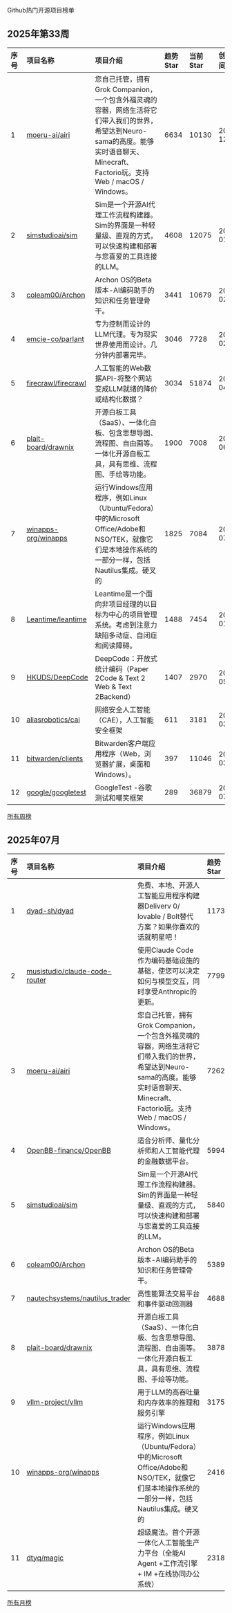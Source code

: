 Github热门开源项目榜单

## 2025年第33周

|序号|项目名称|项目介绍|趋势Star|当前Star|创建时间|
|:---|:---|:---|:---|:---|:---|
|1|[moeru-ai/airi](https://github.com/moeru-ai/airi)|您自己托管，拥有Grok Companion，一个包含外福灵魂的容器，网络生活将它们带入我们的世界，希望达到Neuro-sama的高度。能够实时语音聊天、Minecraft、Factorio玩。支持Web / macOS / Windows。|6634|10130|2024-12-01|
|2|[simstudioai/sim](https://github.com/simstudioai/sim)|Sim是一个开源AI代理工作流程构建器。Sim的界面是一种轻量级、直观的方式，可以快速构建和部署与您喜爱的工具连接的LLM。|4608|12075|2025-01-05|
|3|[coleam00/Archon](https://github.com/coleam00/Archon)|Archon OS的Beta版本-AI编码助手的知识和任务管理骨干。|3441|10679|2025-02-07|
|4|[emcie-co/parlant](https://github.com/emcie-co/parlant)|专为控制而设计的LLM代理。专为现实世界使用而设计。几分钟内部署完毕。|3046|7728|2024-02-15|
|5|[firecrawl/firecrawl](https://github.com/firecrawl/firecrawl)|人工智能的Web数据API-将整个网站变成LLM就绪的降价或结构化数据？|3034|51874|2024-04-15|
|6|[plait-board/drawnix](https://github.com/plait-board/drawnix)|开源白板工具（SaaS）、一体化白板、包含思想导图、流程图、自由画等。一体化开源白板工具，具有思维、流程图、手绘等功能。|1900|7008|2024-06-04|
|7|[winapps-org/winapps](https://github.com/winapps-org/winapps)|运行Windows应用程序，例如Linux（Ubuntu/Fedora）中的Microsoft Office/Adobe和NSO/TEK，就像它们是本地操作系统的一部分一样，包括Nautilus集成。硬叉的|1825|7084|2023-07-05|
|8|[Leantime/leantime](https://github.com/Leantime/leantime)|Leantime是一个面向非项目经理的以目标为中心的项目管理系统。考虑到注意力缺陷多动症、自闭症和阅读障碍。|1488|7454|2015-01-23|
|9|[HKUDS/DeepCode](https://github.com/HKUDS/DeepCode)|DeepCode：开放式统计编码（Paper 2Code & Text 2 Web & Text 2Backend）|1407|2970|2025-05-14|
|10|[aliasrobotics/cai](https://github.com/aliasrobotics/cai)|网络安全人工智能（CAE），人工智能安全框架|611|3181|2025-03-31|
|11|[bitwarden/clients](https://github.com/bitwarden/clients)|Bitwarden客户端应用程序（Web，浏览器扩展，桌面和Windows）。|397|11046|2016-03-09|
|12|[google/googletest](https://github.com/google/googletest)|GoogleTest -谷歌测试和嘲笑框架|289|36879|2015-07-28|

[所有周榜](./week/week.md)

## 2025年07月

|序号|项目名称|项目介绍|趋势Star|当前Star|创建时间|
|:---|:---|:---|:---|:---|:---|
|1|[dyad-sh/dyad](https://github.com/dyad-sh/dyad)|免费、本地、开源人工智能应用程序构建器Deliverv 0/ lovable / Bolt替代方案？如果你喜欢的话就明星吧！|11731|13831|2025-04-11|
|2|[musistudio/claude-code-router](https://github.com/musistudio/claude-code-router)|使用Claude Code作为编码基础设施的基础，使您可以决定如何与模型交互，同时享受Anthropic的更新。|7799|15194|2025-02-25|
|3|[moeru-ai/airi](https://github.com/moeru-ai/airi)|您自己托管，拥有Grok Companion，一个包含外福灵魂的容器，网络生活将它们带入我们的世界，希望达到Neuro-sama的高度。能够实时语音聊天、Minecraft、Factorio玩。支持Web / macOS / Windows。|7262|10129|2024-12-01|
|4|[OpenBB-finance/OpenBB](https://github.com/OpenBB-finance/OpenBB)|适合分析师、量化分析师和人工智能代理的金融数据平台。|5994|51261|2020-12-20|
|5|[simstudioai/sim](https://github.com/simstudioai/sim)|Sim是一个开源AI代理工作流程构建器。Sim的界面是一种轻量级、直观的方式，可以快速构建和部署与您喜爱的工具连接的LLM。|5840|12075|2025-01-05|
|6|[coleam00/Archon](https://github.com/coleam00/Archon)|Archon OS的Beta版本-AI编码助手的知识和任务管理骨干。|5389|10679|2025-02-07|
|7|[nautechsystems/nautilus_trader](https://github.com/nautechsystems/nautilus_trader)|高性能算法交易平台和事件驱动回测器|4688|14537|2018-06-25|
|8|[plait-board/drawnix](https://github.com/plait-board/drawnix)|开源白板工具（SaaS）、一体化白板、包含思想导图、流程图、自由画等。一体化开源白板工具，具有思维、流程图、手绘等功能。|3878|7008|2024-06-04|
|9|[vllm-project/vllm](https://github.com/vllm-project/vllm)|用于LLM的高吞吐量和内存效率的推理和服务引擎|3175|56253|2023-02-09|
|10|[winapps-org/winapps](https://github.com/winapps-org/winapps)|运行Windows应用程序，例如Linux（Ubuntu/Fedora）中的Microsoft Office/Adobe和NSO/TEK，就像它们是本地操作系统的一部分一样，包括Nautilus集成。硬叉的|2416|7083|2023-07-05|
|11|[dtyq/magic](https://github.com/dtyq/magic)|超级魔法。首个开源一体化人工智能生产力平台（全能AI Agent +工作流引擎+ IM +在线协同办公系统）|2318|3486|2025-05-14|

[所有月榜](./month/month.md)